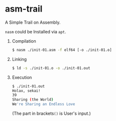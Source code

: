 # asm-trail

A Simple Trail on Assembly.

`nasm` could be Installed via `apt`.

1. Compilation

    ```sh
    $ nasm ./init-01.asm -f elf64 [-o ./init-01.o]
    ```

2. Linking

    ```sh
    $ ld -s ./init-01.o -o ./init-01.out
    ```

3. Execution

    ```sh
    $ ./init-01.out
    Holax, sekai!
    39
    Sharing (the World)
    We're Sharing an Endless Love
    ```

    (The part in brackets`()` is User's input.)
